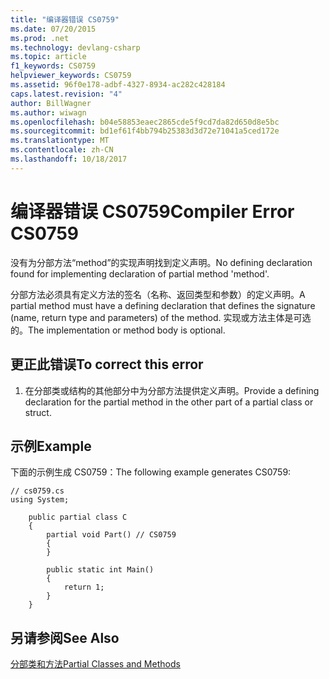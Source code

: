 ```yaml
---
title: "编译器错误 CS0759"
ms.date: 07/20/2015
ms.prod: .net
ms.technology: devlang-csharp
ms.topic: article
f1_keywords: CS0759
helpviewer_keywords: CS0759
ms.assetid: 96f0e178-adbf-4327-8934-ac282c428184
caps.latest.revision: "4"
author: BillWagner
ms.author: wiwagn
ms.openlocfilehash: b04e58853eaec2865cde5f9cd7da82d650d8e5bc
ms.sourcegitcommit: bd1ef61f4bb794b25383d3d72e71041a5ced172e
ms.translationtype: MT
ms.contentlocale: zh-CN
ms.lasthandoff: 10/18/2017
---
```

# <a name="compiler-error-cs0759"></a><span data-ttu-id="5169b-102">编译器错误 CS0759</span><span class="sxs-lookup"><span data-stu-id="5169b-102">Compiler Error CS0759</span></span>
<span data-ttu-id="5169b-103">没有为分部方法“method”的实现声明找到定义声明。</span><span class="sxs-lookup"><span data-stu-id="5169b-103">No defining declaration found for implementing declaration of partial method 'method'.</span></span>  
  
 <span data-ttu-id="5169b-104">分部方法必须具有定义方法的签名（名称、返回类型和参数）的定义声明。</span><span class="sxs-lookup"><span data-stu-id="5169b-104">A partial method must have a defining declaration that defines the signature (name, return type and parameters) of the method.</span></span> <span data-ttu-id="5169b-105">实现或方法主体是可选的。</span><span class="sxs-lookup"><span data-stu-id="5169b-105">The implementation or method body is optional.</span></span>  
  
## <a name="to-correct-this-error"></a><span data-ttu-id="5169b-106">更正此错误</span><span class="sxs-lookup"><span data-stu-id="5169b-106">To correct this error</span></span>  
  
1.  <span data-ttu-id="5169b-107">在分部类或结构的其他部分中为分部方法提供定义声明。</span><span class="sxs-lookup"><span data-stu-id="5169b-107">Provide a defining declaration for the partial method in the other part of a partial class or struct.</span></span>  
  
## <a name="example"></a><span data-ttu-id="5169b-108">示例</span><span class="sxs-lookup"><span data-stu-id="5169b-108">Example</span></span>  
 <span data-ttu-id="5169b-109">下面的示例生成 CS0759：</span><span class="sxs-lookup"><span data-stu-id="5169b-109">The following example generates CS0759:</span></span>  
  
```  
// cs0759.cs  
using System;  
  
    public partial class C  
    {  
        partial void Part() // CS0759  
        {  
        }  
  
        public static int Main()  
        {  
            return 1;  
        }  
    }  
```  
  
## <a name="see-also"></a><span data-ttu-id="5169b-110">另请参阅</span><span class="sxs-lookup"><span data-stu-id="5169b-110">See Also</span></span>  
 [<span data-ttu-id="5169b-111">分部类和方法</span><span class="sxs-lookup"><span data-stu-id="5169b-111">Partial Classes and Methods</span></span>](../../csharp/programming-guide/classes-and-structs/partial-classes-and-methods.md)
